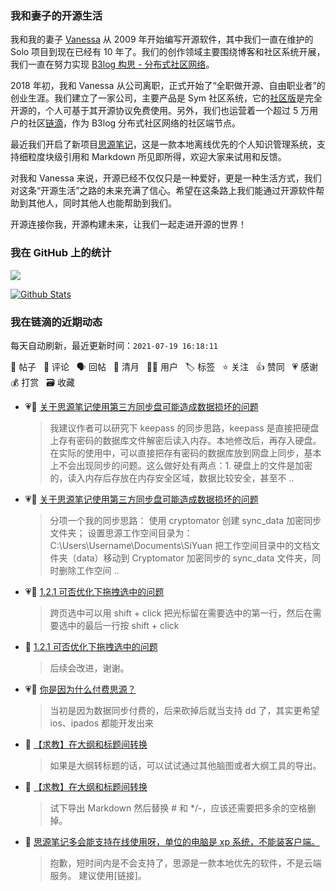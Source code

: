 ### 我和妻子的开源生活

我和我的妻子 [Vanessa](https://github.com/Vanessa219) 从 2009 年开始编写开源软件，其中我们一直在维护的 Solo 项目到现在已经有 10 年了。我们的创作领域主要围绕博客和社区系统开展，我们一直在努力实现 [B3log 构思 - 分布式社区网络](https://ld246.com/article/1546941897596)。

2018 年初，我和 Vanessa 从公司离职，正式开始了“全职做开源、自由职业者”的创业生涯。我们建立了一家公司，主要产品是 Sym 社区系统，它的[社区版](https://github.com/88250/symphony)是完全开源的，个人可基于其开源协议免费使用。另外，我们也运营着一个超过 5 万用户的社区[链滴](https://ld246.com)，作为 B3log 分布式社区网络的社区端节点。

最近我们开启了新项目[思源笔记](https://github.com/siyuan-note/siyuan)，这是一款本地离线优先的个人知识管理系统，支持细粒度块级引用和 Markdown 所见即所得，欢迎大家来试用和反馈。

对我和 Vanessa 来说，开源已经不仅仅只是一种爱好，更是一种生活方式，我们对这条“开源生活”之路的未来充满了信心。希望在这条路上我们能通过开源软件帮助到其他人，同时其他人也能帮助到我们。

开源连接你我，开源构建未来，让我们一起走进开源的世界！

### 我在 GitHub 上的统计

<a title="Hits" target="_blank" href="https://github.com/88250/88250"><img src="https://hits.b3log.org/88250/88250.svg"></a>

[![Github Stats](https://github-readme-stats.vercel.app/api?username=88250&theme=tokyonight&show_icons=true)](https://github.com/88250)

<!--events start -->

### 我在链滴的近期动态

每天自动刷新，最近更新时间：`2021-07-19 16:18:11`

📝 帖子 &nbsp; 💬 评论 &nbsp; 🗣 回帖 &nbsp; 🌙 清月 &nbsp; 👨‍💻 用户 &nbsp; 🏷️ 标签 &nbsp; ⭐️ 关注 &nbsp; 👍 赞同 &nbsp; 💗 感谢 &nbsp; 💰 打赏 &nbsp; 🗃 收藏

* 💗💬 [关于思源笔记使用第三方同步盘可能造成数据损坏的问题](https://ld246.com/article/1626537583158/comment/1626680831850#comments)

  > 我建议作者可以研究下 keepass 的同步思路，keepass 是直接把硬盘上存有密码的数据库文件解密后读入内存。本地修改后，再存入硬盘。在实际的使用中，可以直接把存有密码的数据库放到网盘上同步，基本上不会出现同步的问题。这么做好处有两点：1. 硬盘上的文件是加密的，读入内存后存放在内存安全区域，数据比较安全，甚至不 ..
* 💗💬 [关于思源笔记使用第三方同步盘可能造成数据损坏的问题](https://ld246.com/article/1626537583158/comment/1626680344966#comments)

  > 分项一个我的同步思路： 使用 cryptomator 创建 sync_data 加密同步文件夹； 设置思源工作空间目录为：C:\Users\Username\Documents\SiYuan 把工作空间目录中的文档文件夹（data）移动到 Cryptomator 加密同步的 sync_data 文件夹，同时删除工作空间 ..
* 💗💬 [1.2.1 可否优化下拖拽选中的问题](https://ld246.com/article/1626673152674/comment/1626676606549#comments)

  > 跨页选中可以用 shift + click 把光标留在需要选中的第一行，然后在需要选中的最后一行按 shift + click
* 💬 [1.2.1 可否优化下拖拽选中的问题](https://ld246.com/article/1626673152674/comment/1626680122208#comments)

  > 后续会改进，谢谢。
* 💗💬 [你是因为什么付费思源？](https://ld246.com/article/1626452236702/comment/1626676886863#comments)

  > 当初是因为数据同步付费的，后来砍掉后就当支持 dd 了，其实更希望 ios、ipados 都能开发出来
* 💬 [【求教】在大纲和标题间转换](https://ld246.com/article/1626665631436/comment/1626668306550#comments)

  > 如果是大纲转标题的话，可以试试通过其他脑图或者大纲工具的导出。
* 💬 [【求教】在大纲和标题间转换](https://ld246.com/article/1626665631436/comment/1626667031819#comments)

  > 试下导出 Markdown 然后替换 # 和 */-，应该还需要把多余的空格删掉。
* 💬 [思源笔记多会能支持在线使用呀，单位的电脑是 xp 系统，不能装客户端。](https://ld246.com/article/1626661202442/comment/1626664466085#comments)

  > 抱歉，短时间内是不会支持了，思源是一款本地优先的软件，不是云端服务。 建议使用[链接]。


<!--events end -->
